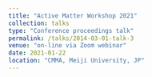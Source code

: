 ```yaml
---
title: "Active Matter Workshop 2021"
collection: talks
type: "Conference proceedings talk"
permalink: /talks/2014-03-01-talk-3
venue: "on-line via Zoom webinar"
date: 2021-01-22
location: "CMMA, Meiji University, JP"
---
```

